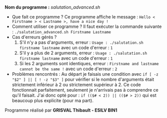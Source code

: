 **Nom du programme :** *salutation_advanced.sh*
- Que fait ce programme ?
Ce programme affiche le message : `Hello < Firstname > < Lastname >, have a nice day !`
- Comment utiliser ce programme ?
Il faut exécuter la commande suivante : `./salutation_advanced.sh Firstname Lastname`
- Cas d'erreurs gérés ?
	1) S'il n'y a pas d'arguments, erreur : `Usage : ./salutation.sh firstname lastname` avec un code d'erreur : `1`
	2) S'il y a plus de 2 arguments, erreur : `Usage : ./salutation.sh firstname lastname` avec un code d'erreur : `1`
	3) Si les 2 arguments sont identiques, erreur : `Firstname and lastname cannot be the same !` avec un code d'erreur : `2`
- Problèmes rencontrés :
	Au départ je faisais une condition avec `if [ -z "$2" ] || [ ! -z "$3" ]` pour vérifier si le nombre d'arguments était strictement inférieur à 2 ou strictement supérieur à 2.
	Ce code fonctionnait parfaitement, seulement je n'arrivais pas à comprendre ce qu'il faisait.
	J'ai donc opté pour : `if (($# < 2)) || (($# > 2))` qui est beaucoup plus explicite (pour ma part).


Programme réalisé par **GRISVAL Thibault - ESILV BIN1**
